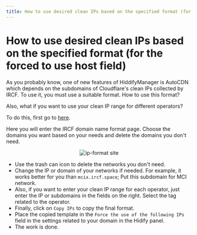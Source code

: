 ```yaml
---
title: How to use desired clean IPs based on the specified format (for the forced to use host field)
---
```


# How to use desired clean IPs based on the specified format (for the forced to use host field)
As you probably know, one of new features of HiddifyManager is AutoCDN which depends on the subdomains of Cloudflare's clean IPs collected by IRCF. To use it, you must use a suitable format. How to use this format?

Also, what if you want to use your clean IP range for different operators?

To do this, first go to [here](https://ip-format.hiddify.com/).

Here you will enter the IRCF domain name format page. Choose the domains you want based on your needs and delete the domains you don't need.

<div align=center>

<img alt="ip-format site" src="https://github.com/hiddify/hiddify.com/assets/125398461/e15b0d7f-8f46-47aa-b0fc-703754fbf088" />
</div>


- Use the trash can icon to delete the networks you don't need.
- Change the IP or domain of your networks if needed. For example, it works better for you than `mcix.ircf.space`; Put this subdomain for MCI network.
- Also, if you want to enter your clean IP range for each operator, just enter the IP or subdomains in the fields on the right. Select the tag related to the operator.
- Finally, click on `Copy IPs` to copy the final format.
- Place the copied template in the `Force the use of the following IPs` field in the settings related to your domain in the Hidify panel.
- The work is done.
